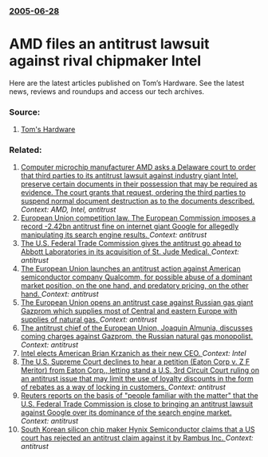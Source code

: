 ### [2005-06-28](/news/2005/06/28/index.md)

#  AMD files an antitrust lawsuit against rival chipmaker Intel 

Here are the latest articles published on Tom’s Hardware. See the latest news, reviews and roundups and access our tech archives.


### Source:

1. [Tom's Hardware](http://www.tomshardware.com/hardnews/20050628_102226.html)

### Related:

1. [ Computer microchip manufacturer AMD asks a Delaware court to order that third parties to its antitrust lawsuit against industry giant Intel, preserve certain documents in their possession that may be required as evidence. The court grants that request, ordering the third parties to suspend normal document destruction as to the documents described. ](/news/2005/07/3/computer-microchip-manufacturer-amd-asks-a-delaware-court-to-order-that-third-parties-to-its-antitrust-lawsuit-against-industry-giant-intel.md) _Context: AMD, Intel, antitrust_
2. [European Union competition law. The European Commission imposes a record -2.42bn antitrust fine on internet giant Google for allegedly manipulating its search engine results. ](/news/2017/06/27/european-union-competition-law-the-european-commission-imposes-a-record-2-42bn-antitrust-fine-on-internet-giant-google-for-allegedly-man.md) _Context: antitrust_
3. [The U.S. Federal Trade Commission gives the antitrust go ahead to Abbott Laboratories in its acquisition of St. Jude Medical. ](/news/2016/12/27/the-u-s-federal-trade-commission-gives-the-antitrust-go-ahead-to-abbott-laboratories-in-its-acquisition-of-st-jude-medical.md) _Context: antitrust_
4. [The European Union launches an antitrust action against American semiconductor company Qualcomm, for possible abuse of a dominant market position, on the one hand, and predatory pricing, on the other hand. ](/news/2015/07/16/the-european-union-launches-an-antitrust-action-against-american-semiconductor-company-qualcomm-for-possible-abuse-of-a-dominant-market-pos.md) _Context: antitrust_
5. [The European Union opens an antitrust case against Russian gas giant Gazprom which supplies most of Central and eastern Europe with supplies of natural gas. ](/news/2015/04/22/the-european-union-opens-an-antitrust-case-against-russian-gas-giant-gazprom-which-supplies-most-of-central-and-eastern-europe-with-supplies.md) _Context: antitrust_
6. [The antitrust chief of the European Union, Joaquin Almunia, discusses coming charges against Gazprom, the Russian natural gas monopolist. ](/news/2013/10/3/the-antitrust-chief-of-the-european-union-joaquin-almunia-discusses-coming-charges-against-gazprom-the-russian-natural-gas-monopolist.md) _Context: antitrust_
7. [Intel elects American Brian Krzanich as their new CEO. ](/news/2013/05/2/intel-elects-american-brian-krzanich-as-their-new-ceo.md) _Context: Intel_
8. [The U.S. Supreme Court declines to hear a petition (Eaton Corp v. Z F Meritor) from Eaton Corp., letting stand a U.S. 3rd Circuit Court ruling on an antitrust issue that may limit the use of loyalty discounts in the form of rebates as a way of locking in customers. ](/news/2013/04/29/the-u-s-supreme-court-declines-to-hear-a-petition-eaton-corp-v-z-f-meritor-from-eaton-corp-letting-stand-a-u-s-3rd-circuit-court-ruli.md) _Context: antitrust_
9. [Reuters reports on the basis of "people familiar with the matter" that the U.S. Federal Trade Commission is close to bringing an antitrust lawsuit against Google over its dominance of the search engine market. ](/news/2012/10/13/reuters-reports-on-the-basis-of-people-familiar-with-the-matter-that-the-u-s-federal-trade-commission-is-close-to-bringing-an-antitrust-l.md) _Context: antitrust_
10. [South Korean silicon chip maker Hynix Semiconductor claims that a US court has rejected an antitrust claim against it by Rambus Inc. ](/news/2012/02/16/south-korean-silicon-chip-maker-hynix-semiconductor-claims-that-a-us-court-has-rejected-an-antitrust-claim-against-it-by-rambus-inc.md) _Context: antitrust_
